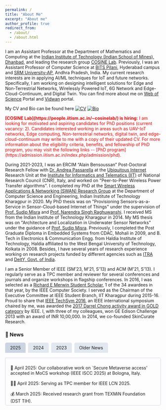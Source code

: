 ```yaml
---
permalink: /
title: "About Me"
excerpt: "About me"
author_profile: true
redirect_from: 
  - /about/
  - /about.html
---
```


I am an Assistant Professor at the Department of Mathematics and Computing at the [Indian Institute of Technology (Indian School of Mines), Dhanbad](https://iitism.ac.in), and leading the research group [COSINE Lab](https://people.iitism.ac.in/~cosinelab/). Previously, I was an Assistant Professor of Computer Science at [BITS Pilani](https://www.bits-pilani.ac.in/hyderabad/computer-science-information-systems/), Hyderabad campus and [SRM University-AP](https://srmap.edu.in/seas/computer-science-engineering/), Andhra Pradesh, India. My current research interests are in applying AI/ML techniques for IoT and future networks. Specifically, I am working on designing intelligent solutions for Edge and Non-Terrestrial Networks, Wirelessly Powered IoT, 6G Network and Edge-Cloud-Continuum, and Digital Twin. You can find more about me on [Web of Science](https://www.webofscience.com/wos/author/record/AFK-0738-2022) Portal and [Vidwan](https://vidwan.inflibnet.ac.in/profile/388019) portal.

My CV and Bio can be found here [![CV](https://img.shields.io/badge/CV-blue?style=flat-square)](https://tamoghnaojha.github.io/files/Tamoghna_April2025.pdf) [![Bio](https://img.shields.io/badge/Bio-green?style=flat-square)](https://tamoghnaojha.github.io/files/Bio_TamoghnaOjha.txt)

<span style="color:red">
<b>[COSINE Lab](https://people.iitism.ac.in/~cosinelab/) is hiring:</b> I am looking for motivated and aspiring candidates for PhD positions (current vacancy: 2). Candidates interested working in areas such as UAV-IoT networks, Edge computing, Non-terrestrial networks, digital twin, and edge-cloud-continuum may write to me with a copy of their updated CV. For more information about the eligibility criteria, benefits, and fellowship of PhD program, you may visit the following links -- [PhD program](https://admission.iitism.ac.in/index.php/admission/phd).
</span>

During 2021-2023, I was an ERCIM “Alain Bensoussan” Post-Doctoral Research Fellow with [Dr. Andrea Passarella](https://www.iit.cnr.it/en/andrea.passarella/) at the [Ubiquitous Internet](https://ui.iit.cnr.it/en/) Research Unit at the [Institute for Informatics and Telematics (IIT)](https://www.iit.cnr.it/) of National Research Council (CNR), Italy, and worked on "Peer-to-Peer Wireless Power Transfer algorithms". I completed my PhD at the [Smart Wireless Applications & Networking (SWAN) Research Group](http://cse.iitkgp.ac.in/~smisra/swan/) at the Department of Computer Science and Engineering,  Indian Institute of Technology Kharagpur in 2020. My PhD thesis was on "Provisioning Sensors-as-a-Service in Sensor-Cloud-based Internet of Things" under the supervision of [Prof. Sudip Misra](http://cse.iitkgp.ac.in/~smisra/) and [Prof. Narendra Singh Raghuwanshi](https://scholar.google.co.in/citations?user=tlqvYXUAAAAJ&hl=en). I received MS from the Indian Institute of Technology Kharagpur in 2014. My MS thesis was on "Architecture and Localization in Underwater Sensor Networks" under the guidance of [Prof. Sudip Misra](http://cse.iitkgp.ac.in/~smisra/). Previously, I completed the Post Graduate Diploma in Embedded Systems from CDAC, Mohali in 2009, and B. Tech in Electronics & Communication Engg. from Haldia Institute of Technology, Haldia affiliated to the West Bengal University of Technology, Kolkata in 2008. Besides, I have several years of research experience working on research projects funded by different agencies such as [ITRA](http://medialabasia.in/itra/itra/) and [DeitY, Govt. of India](http://deity.gov.in/).

I am a Senior Member of IEEE (SM'23, M'21, S'13) and ACM (M'21, S'13). I regularly serve as a TPC member and reviewer for several conferences and journals and organize workshops in flagship conferences. In 2016, I was selected as a [Richard E Merwin Student Scholar](https://www.computer.org/volunteering/awards/scholarships/merwin/merwin-winners/2016-merwin-winners), 1 of the 34 awardees in that year, by the IEEE Computer Society. I served as the Chairman of the Executive Committee at IEEE Student Branch, IIT Kharagpur during 2015-16. Proud to share that [IEEE TechSym 2016](https://ieeexplore.ieee.org/xpl/conhome/7866269/proceeding), an IEEE international symposium chaired by me, was awarded the [2017 Darrel Chong activity award in GOLD category](https://students.ieee.org/awards/results/) by IEEE. I, with three of my colleagues, won GE Edison Challenge 2013 with an award of INR 10,00,000. In 2014, we co-founded SkinCurate Research.





### 📰 News
<style>
.tabs {
  display: flex;
  margin-bottom: 1rem;
  cursor: pointer;
}
.tab {
  padding: 0.5rem 1rem;
  background: #e2e8f0;
  margin-right: 0.5rem;
  border-radius: 5px 5px 0 0;
}
.tab:hover, .tab.active {
  background: #cbd5e1;
}
.tab-content {
  display: none;
  border: 1px solid #cbd5e1;
  padding: 1rem;
  border-radius: 0 5px 5px 5px;
  height: 120px;
  overflow: hidden;
  position: relative;
}
.tab-content.active {
  display: block;
}
.news-vertical-scroll {
  display: flex;
  flex-direction: column;
  animation: scroll-vertical 10s linear infinite;
}
.news-item {
  padding: 0.5rem 0;
}
@keyframes scroll-vertical {
  0% { transform: translateY(0); }
  100% { transform: translateY(-100%); }
}
</style>

<div class="tabs">
  <div class="tab active" onclick="showTab('news2025')">2025</div>
  <div class="tab" onclick="showTab('news2024')">2024</div>
  <div class="tab" onclick="showTab('news2023')">2023</div>
  <div class="tab" onclick="showTab('olderNews')">Older News</div>
</div>

<div id="news2025" class="tab-content active">
  <div class="news-vertical-scroll">
    <div class="news-item">📢 April 2025: Our collaborative work on `Secure Metaverse access' accepted in MoCS workshop (IEEE ISCC 2025) at Bologna, Italy.</div>
    <div class="news-item">🧑‍⚖️ April 2025: Serving as TPC member for IEEE LCN 2025.</div>
    <div class="news-item">💰 March 2025: Received research grant from TEXMiN Foundation (DST TIH).</div>
    <div class="news-item">📡 February 2025: Serving as TPC for IEEE PIMRC 2025 and VTC-Spring 2025.</div>
    <div class="news-item">📘 January 2025: Joined the editorial board of Scientific Reports (Springer Nature).</div>
  </div>
</div>

<div id="news2024" class="tab-content">
  <div class="news-vertical-scroll">
    <div class="news-item">🏆 December 2024: Best paper award at IEEE OCIT 2024. Congratulations to Amala.</div>
    <div class="news-item">🎓 December 2024: Mentor and host for ACM India Anveshan Setu program.</div>
    <div class="news-item">📡 December 2024: `Scheduling in IEEE 802.15.4-DSME' accepted in IEEE WCNC 2025 at Milan, Italy.</div>
    <div class="news-item">💼 November 2024: Received _Special Lab Establishment grant_ of INR 29.97 Lakhs from IIT (ISM) Dhanbad.</div>
    <div class="news-item">🤝 November 2024: Our collaborative work on `IEEE 802.15.4-DSME' accepted in IEEE ANTS 2024 workshop at IIT Guwahati.</div>
    <div class="news-item">🔒 October 2024: Amala's (PhD student) work on `Off-chip Based PUF' accepted in IEEE OCIT 2024.</div>
    <div class="news-item">🏫 September 2024: Joined IIT (ISM) Dhanbad as an Assistant Professor of Mathematics and Computing.</div>
    <div class="news-item">📢 July 2024: We are organizing the "<a href="https://sites.google.com/hyderabad.bits-pilani.ac.in/6-dciot">6-DCIoT: Distributed Computing in 6G IoT Networks</a>" workshop (WS4) at IEEE ANTS 2024, during 15-18 Dec, 2024 at IIT Guwahati. Submit your papers via this <a href="https://edas.info/N32434">EDAS link</a>.</div>
    <div class="news-item">🎓 Apr. 2024: Joined BITS Pilani, Hyderabad campus as an Assistant Professor of Computer Science and Information Systems.</div>
    <div class="news-item">📚 Jan. 2024: Book proposal on "Edge-enabled 6G Networking - Foundations, Technologies, and Applications" accepted. To be published by _Springer Nature_. Book in preparation. For more information check the <a href="https://edge6gbook.github.io/">book website (editor maintained)</a>.</div>
  </div>
</div>

<div id="news2023" class="tab-content">
  <div class="news-vertical-scroll">
    <div class="news-item">🛡️ Dec. 2023: <em>Indian patent granted</em> on "An Adverse Environmental Effect Resistant Seamless Wireless Sensor Network System" (Patent No. 480946).</div>
    <div class="news-item">💰 Nov. 2023: Received <em>seed research grant</em> of INR 15.24 Lakhs from SRM University-AP.</div>
    <div class="news-item">📄 July 2023: <a href="https://www.sciencedirect.com/science/article/abs/pii/S1574119223000780">UAV-WPT survey</a> accepted in <em>Elsevier PMC journal</em>.</div>
    <div class="news-item">🎖️ June 2023: Elevated to <em>IEEE Senior Member</em> grade.</div>
    <div class="news-item">🏫 Feb. 2023: Joined SRM University-AP, India as an Assistant Professor of Computer Science and Engineering.</div>
    <div class="news-item">🤝 Jan. 2023: Completed a <em>research consultancy</em> with the University of Pisa, Italy.</div>
  </div>
</div>

<div id="olderNews" class="tab-content">
  <div class="news-vertical-scroll">
    <div class="news-item">📡 Aug. 2022: <a href="https://ieeexplore.ieee.org/document/10001645">HetWeET</a> accepted in <a href="https://globecom2022.ieee-globecom.org/">IEEE GLOBECOM 2022</a></div>
    <div class="news-item">🖧 Apr. 2022: <a href="https://www.sciencedirect.com/science/article/abs/pii/S1389128622001591">MoSaBa</a> accepted in Elsevier Computer Networks.</div>
    <div class="news-item">🔋 Apr. 2022: <a href="https://ieeexplore.ieee.org/document/9821045">Battery Aging Mitigation</a> accepted in <a href="https://smartcomp.aalto.fi/">IEEE SmartComp 2022</a>.</div>
    <div class="news-item">🇮🇹 Oct. 2021: Now joined as an ERCIM fellow at IIT-CNR.</div>
    <div class="news-item">🌐 Jul. 2021: <a href="https://ieeexplore.ieee.org/document/9631530">MobiWEB</a> accepted in <a href="https://iscc2021.unipi.gr/">IEEE ISCC 2021</a>.</div>
    <div class="news-item">📘 May. 2021: <a href="https://ieeexplore.ieee.org/document/9461869">PANDA</a> accepted in IEEE System journal.</div>
    <div class="news-item">🎓 Feb. 2021: Convocated from IIT Kharagpur. Adios KGP.</div>
    <div class="news-item">🧪 Jan. 2021: Joined IIT-CNR as a PostDoctoral Research Fellow.</div>
    <div class="news-item">🌱 Jan. 2021: Survey on <a href="https://ieeexplore.ieee.org/document/9321474">IoT for Agricultural Applications</a> accepted in IEEE IoT journal.</div>
    <div class="news-item">✅ Nov. 2020: Successfully defended my PhD thesis.</div>
    <div class="news-item">🔒 Oct. 2020: <a href="https://dl.acm.org/doi/10.1145/3431390">SecRET</a> accepted in ACM Transactions on Autonomous and Adaptive Systems.</div>
    <div class="news-item">🌍 Jun. 2020: Selected for <em>ERCIM</em> Post-Doctoral fellowship.</div>
    <div class="news-item">📡 Feb. 2020: <a href="https://www.sciencedirect.com/science/article/abs/pii/S0140366419307285">SEAL</a> accepted in Computer Communications.</div>
    <div class="news-item">🎓 Jul. 2019: Graduated from Plugin cycle 2 cohort.</div>
    <div class="news-item">📶 Feb. 2019: <a href="https://ieeexplore.ieee.org/document/8643570">DVSP</a> accepted in IEEE IoT Journal.</div>
    <div class="news-item">🇹🇼 Jan. 2019: Visited Taiwan's manufacturing ecosystem (Plugin cycle 2 cohort).</div>
    <div class="news-item">🏆 Dec. 2018: Received <em>Best Conference Travel Grant</em> from IIT Kharagpur for presenting <a href="https://ieeexplore.ieee.org/document/8647815">iDVSP</a> at <a href="https://globecom2018.ieee-globecom.org/">IEEE GLOBECOM 2018</a>, Abu Dhabi, UAE.</div>
    <div class="news-item">📈 Nov. 2018: <a href="http://www.sciencedirect.com/science/article/pii/S0168169915002379">Survey on WSN for Agricultural Applications</a> is now among the most cited papers in Computers & Electronics in Agriculture Journal.</div>
    <div class="news-item">🌾 July 2018: <a href="https://ieeexplore.ieee.org/document/8647815">iDVSP</a> accepted in <a href="https://globecom2018.ieee-globecom.org/">IEEE GLOBECOM 2018</a>.</div>
    <div class="news-item">🎓 Aug. 2017: Received Institute PhD Fellowship.</div>
    <div class="news-item">☁️ Feb. 2017: <a href="http://www.sciencedirect.com/science/article/pii/S0168169916305099">Sensing-cloud</a> accepted in CompAG.</div>
    <div class="news-item">🏅 Dec. 2016: Selected as <a href="https://www.computer.org/volunteering/awards/scholarships/merwin/merwin-winners/2016-merwin-winners">IEEE Richard E Merwin Scholar</a>.</div>
    <div class="news-item">🎤 Sept. 2016: Served as the Organizing Chair for <a href="http://ewh.ieee.org/sb/kharagpur/iitkgp/TechSym2016/">IEEE TechSym 2016</a> at IEEE Student Branch IIT Kharagpur.</div>
    <div class="news-item">🔐 Sept. 2016: <a href="http://www.sciencedirect.com/science/article/pii/S1389128616303206">ENTRUST</a> accepted in Computer Networks.</div>
    <div class="news-item">📚 July 2016: <a href="http://www.sciencedirect.com/science/article/pii/S0168169915002379">WSN survey on Agricultural Applications</a> is among <em>top downloaded and cited</em> papers in Computers & Electronics in Agriculture Journal.</div>
    <div class="news-item">🌩️ July 2015: <a href="http://www.sciencedirect.com/science/article/pii/S1084804515001083#">ENTICE</a> accepted in Journal of Network and Computer Applications.</div>
    <div class="news-item">🔋 July 2015: <a href="http://ieeexplore.ieee.org/stamp/stamp.jsp?tp=&arnumber=7417591">Cloud-based Optimal Energy Forecasting</a> accepted in IEEE GLOBECOM.</div>
    <div class="news-item">📆 Sept. 2014: <a href="http://ieeexplore.ieee.org/xpl/articleDetails.jsp?reload=true&arnumber=7037771">Dynamic duty scheduling</a> accepted in IEEE CloudCom, Singapore.</div>
    <div class="news-item">📖 Aug. 2014: Biography selected for Who's Who in the World® 2015 (32nd Edition).</div>
    <div class="news-item">🎓 July 2014: Received MS from IIT Kharagpur.</div>
    <div class="news-item">📲 July 2014: <a href="http://ieeexplore.ieee.org/xpls/abs_all.jsp?arnumber=6853401&tag=1">OLTC</a> accepted in IEEE Transactions on Mobile Computing.</div>
    <div class="news-item">🚀 Feb. 2014: Co-founded SkinCurate Research.</div>
    <div class="news-item">🏆 Dec. 2013: Won GE Edison Challenge with an award of INR 10 Lakhs.</div>
    <div class="news-item">🎓 2000–2004: Scholarship from Foundation for Excellence Inc., USA.</div>
    <div class="news-item">🥇 Oct. 2002: Awarded "Ardhendu Sekhar Sarkar Memorial Prize" for securing 1st position at Block (Salboni, Paschim Medinipur) level in Secondary (Madhyamik) exam 2002.</div>
    <div class="news-item">🏅 Dec. 1999: Awarded 1st prize in Quiz Competition at Block (Salboni, Paschim Medinipur) level by Department of Youth Services and Sports, Govt. of West Bengal.</div>
  </div>
</div>

<script>
function showTab(id) {
  document.querySelectorAll('.tab').forEach(tab => tab.classList.remove('active'));
  document.querySelectorAll('.tab-content').forEach(content => content.classList.remove('active'));
  document.querySelector('.tab[onclick*="' + id + '"]').classList.add('active');
  document.getElementById(id).classList.add('active');
}
</script>

